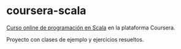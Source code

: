 coursera-scala
==============

[Curso online de programación en Scala](https://www.coursera.org/course/progfun "Functional Programming Principles in Scala | Coursera") en la plataforma Coursera. 

Proyecto con clases de ejemplo y ejercicios resueltos.
